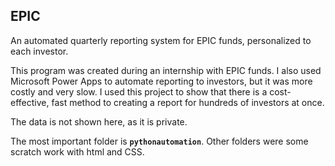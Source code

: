 ## EPIC
An automated quarterly reporting system for EPIC funds, personalized to each investor. 

This program was created during an internship with EPIC funds. I also used Microsoft Power Apps to automate reporting to investors, but it was more costly and very slow. 
I used this project to show that there is a cost-effective, fast method to creating a report for hundreds of investors at once. 

The data is not shown here, as it is private. 

The most important folder is **`pythonautomation`**. Other folders were some scratch work with html and CSS. 
